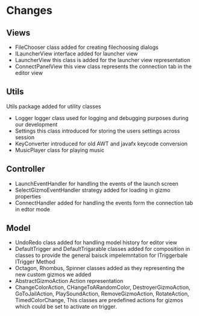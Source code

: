 # Changes

## Views
* FileChooser class added for creating filechoosing dialogs
* ILauncherView interface added for launcher view
* LauncherView this class is added for the launcher view representation
* ConnectPanelView this view class represents the connection tab in the editor view

## Utils
Utils package added for utility classes
* Logger logger class used for logging and debugging purposes during our development
* Settings this class introduced for storing the users settings across session
* KeyConverter introduced for old AWT and javafx keycode conversion
* MusicPlayer class for playing music

## Controller

* LaunchEventHandler for handling the events of the launch screen
* SelectGizmoEventHandler strategy added for loading in gizmo properties
* ConnectHandler added for handling the events form the connection tab in edtor mode

## Model
* UndoRedo class added for handling model history for editor view
* DefaultTrigger and DefaultTrigarable classes added for composition in classes to provide the general baisck impelemntation for ITriggerbale ITrigger Method 
* Octagon, Rhombus, Spinner classes added as they representing the new custom gizmos we added
* AbstractGizmoAction Action representation
* ChangeColorAction, CHangeToARandomColor, DestroyerGizmoAction, GoToJailAction, PlaySoundAction, RemoveGizmoAction, RotateAction, TimedColorChange, This classes are predefined actions for gizmos which could be set to activate on trigger.